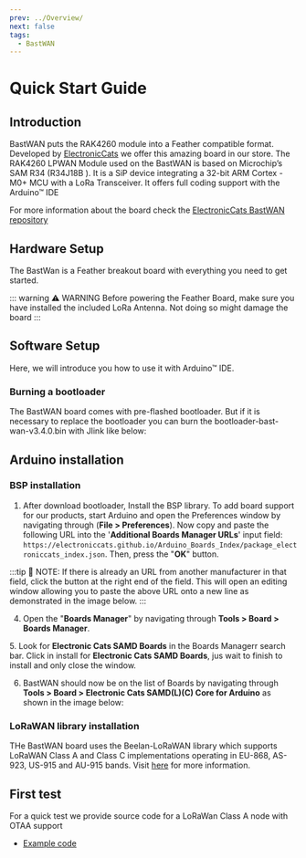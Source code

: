 ```yaml
---
prev: ../Overview/
next: false
tags:
  - BastWAN
---
```


# Quick Start Guide

## Introduction

BastWAN puts the RAK4260 module into a Feather compatible format. Developed by [ElectronicCats](http://www.electroniccats.com/) we offer this amazing board in our store. The RAK4260 LPWAN Module used on the BastWAN is based on Microchip’s SAM R34 (R34J18B ). It is a SiP device integrating a 32-bit ARM Cortex -M0+ MCU with a LoRa Transceiver. It offers full coding support with the Arduino™ IDE

For more information about the board check the [ElectronicCats BastWAN repository](https://github.com/ElectronicCats/Bast-WAN)

## Hardware Setup

The BastWan is a Feather breakout board with everything you need to get started. 

::: warning ⚠️ WARNING
Before powering the Feather Board, make sure you have installed the included LoRa Antenna. Not doing so might damage the board
:::

## Software Setup

Here, we will introduce you how to use it with Arduino™ IDE. 

<!-- The board is like below.

<rk-img
  src="/assets/images/wisduo/bastwan/quickstart/bastwan.png"
  width="40%"
  caption="BastWAN Board"
/> -->

### Burning a bootloader

The BastWAN board comes with pre-flashed bootloader. But if it is necessary to replace the bootloader you can burn the bootloader-bast-wan-v3.4.0.bin with Jlink like below:

<rk-img
  src="/assets/images/wisduo/bastwan/quickstart/download.png"
  width="60%"
  caption="Burning the bootloader"
/>

## Arduino installation

### BSP installation

1. After download bootloader, Install the BSP library. To add board support for our products, start Arduino and open the Preferences window by navigating through (**File > Preferences**). Now copy and paste the following URL into the '**Additional Boards Manager URLs**' input field: `https://electroniccats.github.io/Arduino_Boards_Index/package_electroniccats_index.json`. Then, press the "**OK**" button.

<rk-img
  src="/assets/images/wisduo/bastwan/quickstart/additional-board-support.png"
  width="60%"
  caption="Arduino additional board support"
/>

:::tip 📝 NOTE:
If there is already an URL from another manufacturer in that field, click the button at the right end of the field. This will open an editing window allowing you to paste the above URL onto a new line as demonstrated in the image below.
:::

<rk-img
  src="/assets/images/wisduo/bastwan/quickstart/support-board-add-url.png"
  width="60%"
  caption="Alternative method for additional board support"
/>

4. Open the "**Boards Manager**" by navigating through **Tools > Board > Boards Manager**.

<rk-img
  src="/assets/images/wisduo/bastwan/quickstart/boards-manager.png"
  width="60%"
  caption="Arduino boards manager"
/>
5. Look for **Electronic Cats SAMD Boards** in the Boards Managerr search bar. Click in install for **Electronic Cats SAMD Boards**, jus wait to finish to install and only close the window.

<rk-img
  src="/assets/images/wisduo/bastwan/quickstart/electronic-cats-samd-boards.png"
  width="60%"
  caption="Installing Electronic Cats SAMD Boards"
/>

6. BastWAN should now be on the list of Boards by navigating through **Tools > Board > Electronic Cats SAMD(L)(C) Core for Arduino** as shown in the image below:

<rk-img
  src="/assets/images/wisduo/bastwan/quickstart/bastwan-in-boards.png"
  width="85%"
  caption="BastWAN available in Boards list"
/>


### LoRaWAN library installation

THe BastWAN board uses the Beelan-LoRaWAN library which supports LoRaWAN Class A and Class C implementations operating in EU-868, AS-923, US-915 and AU-915 bands. Visit [here](https://github.com/BeelanMX/Beelan-LoRaWAN) for more information.

## First test

For a quick test we provide source code for a LoRaWan Class A node with OTAA support

- [Example code](https://github.com/RAKWireless/Evaluation_Boards/tree/master/RAK4260/Arduino/send-class-A-OTAA)
